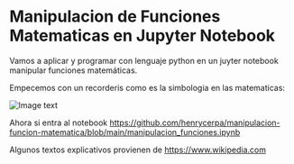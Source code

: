 # Manipulacion de Funciones Matematicas en Jupyter Notebook

Vamos a aplicar y programar con lenguaje python en un juyter notebook manipular funciones matemáticas. 

Empecemos con un recorderis como es la simbologia en las matematicas:

![Image text](https://github.com/henrycerpa/funciones-matematica-notebook/blob/main/simbolos_matematicos.jpg)

Ahora si entra al notebook https://github.com/henrycerpa/manipulacion-funcion-matematica/blob/main/manipulacion_funciones.ipynb

Algunos textos explicativos provienen de https://www.wikipedia.com
